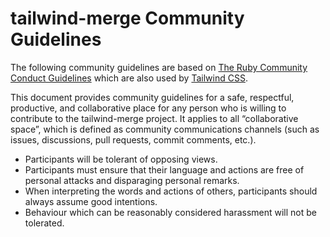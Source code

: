 # tailwind-merge Community Guidelines

The following community guidelines are based on [The Ruby Community Conduct Guidelines](https://www.ruby-lang.org/en/conduct) which are also used by [Tailwind CSS](https://github.com/tailwindlabs/tailwindcss/blob/master/.github/CODE_OF_CONDUCT.md).

This document provides community guidelines for a safe, respectful, productive, and collaborative place for any person who is willing to contribute to the tailwind-merge project. It applies to all “collaborative space”, which is defined as community communications channels (such as issues, discussions, pull requests, commit comments, etc.).

- Participants will be tolerant of opposing views.
- Participants must ensure that their language and actions are free of personal attacks and disparaging personal remarks.
- When interpreting the words and actions of others, participants should always assume good intentions.
- Behaviour which can be reasonably considered harassment will not be tolerated.
